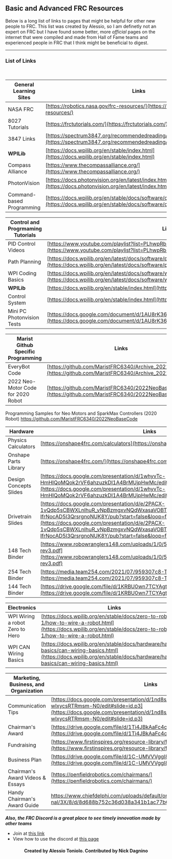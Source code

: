 ## Basic and Advanced FRC Resources

Below is a long list of links to pages that might be helpful for other new people to FRC. This list was created by Alessio, so I am definetly not an expert on FRC but I have found some better, more *official* pages on the internet that were compiled and made from Hall of Fame teams and experienced people in FRC that I think might be beneficial to digest.

---

### List of Links

<br>

| General Learning Sites | Links |
| --- | ----------- |
| NASA FRC | [https://robotics.nasa.gov/frc-resources/](https://robotics.nasa.gov/frc-resources/) |
| 8027 Tutorials | [https://frctutorials.com/](https://frctutorials.com/) |
| 3847 Links | [https://spectrum3847.org/recommendedreading/](https://spectrum3847.org/recommendedreading/) |
| **WPILib** | [https://docs.wpilib.org/en/stable/index.html](https://docs.wpilib.org/en/stable/index.html)
| Compass Alliance | [https://www.thecompassalliance.org/](https://www.thecompassalliance.org/) |
| PhotonVision | [https://docs.photonvision.org/en/latest/index.html](https://docs.photonvision.org/en/latest/index.html) |
| Command-based Programming | [https://docs.wpilib.org/en/stable/docs/software/commandbased/index.html](https://docs.wpilib.org/en/stable/docs/software/commandbased/index.html)

| Control and Progrmaming Tutorials | Links |
| --- | ----------- |
| PID Control Videos | [https://www.youtube.com/playlist?list=PLhwpRbR67J4ZeRu3oOCAZ7ocHwhJYFZVE](https://www.youtube.com/playlist?list=PLhwpRbR67J4ZeRu3oOCAZ7ocHwhJYFZVE) |
| Path Planning | [https://docs.wpilib.org/en/latest/docs/software/pathplanning/index.html](https://docs.wpilib.org/en/latest/docs/software/pathplanning/index.html) |
| WPI Coding Basics | [https://docs.wpilib.org/en/latest/docs/software/what-is-wpilib.html](https://docs.wpilib.org/en/latest/docs/software/what-is-wpilib.html) |
| **WPILib** | [https://docs.wpilib.org/en/stable/index.html](https://docs.wpilib.org/en/stable/index.html)
| Control System | [https://docs.wpilib.org/en/stable/index.html](https://docs.wpilib.org/en/stable/index.html) |
| Mini PC Photonvision Tests | [https://docs.google.com/document/d/1AU8rK364pTvNaS69ZJ6ZdovyLU_sL_PJ9WSHSJIVoqk/edit](https://docs.google.com/document/d/1AU8rK364pTvNaS69ZJ6ZdovyLU_sL_PJ9WSHSJIVoqk/edit) |

| Marist Github Specific Programming | Links |
| --- | ----------- |
| EveryBot Code | [https://github.com/MaristFRC6340/Archive_2021_EveryBot](https://github.com/MaristFRC6340/Archive_2021_EveryBot)
| 2022 Neo-Motor Code for 2020 Robot | [https://github.com/MaristFRC6340/2022NeoBaseCode](https://github.com/MaristFRC6340/2022NeoBaseCode) 

Programming Samples for Neo Motors and SparkMax Controllers (2020 Robot)
https://github.com/MaristFRC6340/2022NeoBaseCode 

| Hardware | Links |
| --- | ----------- |
| Physics Calculators | [https://onshape4frc.com/calculators](https://onshape4frc.com/calculators)
| Onshape Parts Library | [https://onshape4frc.com/](https://onshape4frc.com/)
| Design Concepts Slides | [https://docs.google.com/presentation/d/1whyvTc-HmHIQoMQok2rVF6ahzuzkDI1A4BrMUjpHwMc/edit?usp=sharing](https://docs.google.com/presentation/d/1whyvTc-HmHIQoMQok2rVF6ahzuzkDI1A4BrMUjpHwMc/edit?usp=sharing) |
| Drivetrain Slides | [https://docs.google.com/presentation/d/e/2PACX-1vQdp5sCBWXLnIhuR_vNpBzmgxvNQdWxasaVOBTnm5jsjW1C9lz_5UZL-IfrNocAD5l3QrsrgnoNUK8Y/pub?start=false&loop=false&delayms=3000&slide=id.p4](https://docs.google.com/presentation/d/e/2PACX-1vQdp5sCBWXLnIhuR_vNpBzmgxvNQdWxasaVOBTnm5jsjW1C9lz_5UZL-IfrNocAD5l3QrsrgnoNUK8Y/pub?start=false&loop=false&delayms=3000&slide=id.p4) |
| 148 Tech Binder | [https://www.robowranglers148.com/uploads/1/0/5/4/10542658/houston_judges_book-rev3.pdf](https://www.robowranglers148.com/uploads/1/0/5/4/10542658/houston_judges_book-rev3.pdf) |
| 254 Tech Binder | [https://media.team254.com/2021/07/959307c8-Team-254-Tech-Binder-2020.pdf](https://media.team254.com/2021/07/959307c8-Team-254-Tech-Binder-2020.pdf)
| 144 Tech Binder | [https://drive.google.com/file/d/1KRBU0wn7TCYAgtS-Y_9k_Cta2AiJ6X2i/view](https://drive.google.com/file/d/1KRBU0wn7TCYAgtS-Y_9k_Cta2AiJ6X2i/view) |

| Electronics | Links |
| --- | ----------- |
| WPI Wiring a robot Zero to Hero | [https://docs.wpilib.org/en/stable/docs/zero-to-robot/step-1/how-to-wire-a-robot.html](https://docs.wpilib.org/en/stable/docs/zero-to-robot/step-1/how-to-wire-a-robot.html)
| WPI CAN Wiring Basics | [https://docs.wpilib.org/en/stable/docs/hardware/hardware-basics/can-wiring-basics.html](https://docs.wpilib.org/en/stable/docs/hardware/hardware-basics/can-wiring-basics.html)

| Marketing, Business, and Organization | Links |
| --- | ----------- |
| Communication Tips | [https://docs.google.com/presentation/d/1nd8s_sws0tpW2qWcSv_kaK0tKnH-wIxycsRTRmsm-N0/edit#slide=id.p3](https://docs.google.com/presentation/d/1nd8s_sws0tpW2qWcSv_kaK0tKnH-wIxycsRTRmsm-N0/edit#slide=id.p3) |
| Chairman's Award | [https://drive.google.com/file/d/1Ti4JBkAaFc4cB9oB_GwNmZSd9wdZXJG0/view](https://drive.google.com/file/d/1Ti4JBkAaFc4cB9oB_GwNmZSd9wdZXJG0/view) |
| Fundraising | [https://www.firstinspires.org/resource-library/fundraising-toolkit](https://www.firstinspires.org/resource-library/fundraising-toolkit) |
| Business Plan | [https://drive.google.com/file/d/1C-UMVVVggI8T06scKJVPZwT1v05jYtb7/view](https://drive.google.com/file/d/1C-UMVVVggI8T06scKJVPZwT1v05jYtb7/view)
| Chairman's Award Videos & Essays | [https://penfieldrobotics.com/chairmans/](https://penfieldrobotics.com/chairmans/) |
| Handy Chairman's Award Guide | [https://www.chiefdelphi.com/uploads/default/origi nal/3X/8/d/8d688b752c36d038a341b1ac77b0dbe94260b0d7.pdf](https://www.chiefdelphi.com/uploads/default/original/3X/8/d/8d688b752c36d038a341b1ac77b0dbe94260b0d7.pdf) |

***Also, the FRC Discord is a great place to see timely innovation made by other teams***
- Join at [this link](https://discordapp.com/invite/frc )
- View how to use the discord at [this page](https://firstalliances.org/program/27/)

<h4 align="center"> Created by Alessio Toniolo. Contributed by Nick Dagnino </h4>
